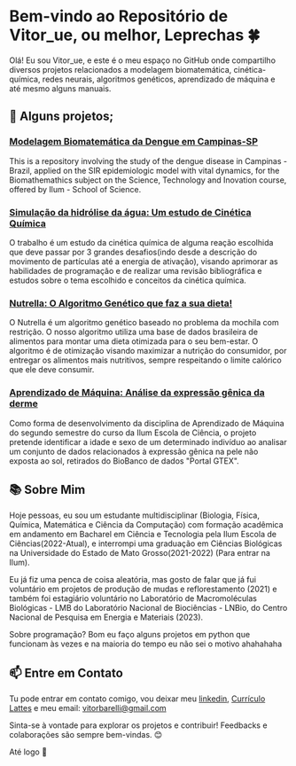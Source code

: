 # Bem-vindo ao Repositório de Vitor_ue, ou melhor, Leprechas 🍀

Olá! Eu sou Vitor_ue, e este é o meu espaço no GitHub onde compartilho diversos projetos relacionados a modelagem biomatemática, cinética-química, redes neurais, algoritmos genéticos, aprendizado de máquina e até mesmo alguns manuais.

## 🚀 Alguns projetos;

### [Modelagem Biomatemática da Dengue em Campinas-SP](https://github.com/Leprechas/SIR-Model-with-vital-dynamics-applied-on-dengue-epidemiology-in-Campinas-Brazil)
This is a repository involving the study of the dengue disease in Campinas - Brazil, applied on the SIR epidemiologic model with vital dynamics, for the Biomathemathics subject on the Science, Technology and Inovation course, offered by Ilum - School of Science.

### [Simulação da hidrólise da água: Um estudo de Cinética Química](https://github.com/Leprechas/Cinetica-quimica?tab=readme-ov-file#simula%C3%A7%C3%A3o-da-hidr%C3%B3lise-da-%C3%A1gua-um-estudo-de-cin%C3%A9tica-qu%C3%ADmica)
O trabalho é um estudo da cinética química de alguma reação escolhida que deve passar por 3 grandes desafios(indo desde a descrição do movimento de partículas até a energia de ativação), visando aprimorar as habilidades de programação e de realizar uma revisão bibliográfica e estudos sobre o tema escolhido e conceitos da cinética química.

### [Nutrella: O Algoritmo Genético que faz a sua dieta!](https://github.com/Leprechas/Trabalho-RNAG-Nutrella?tab=readme-ov-file#-nutrella-o-algoritmo-gen%C3%A9tico-que-faz-a-sua-dieta-)
O Nutrella é um algoritmo genético baseado no problema da mochila com restrição. O nosso algoritmo utiliza uma base de dados brasileira de alimentos para montar uma dieta otimizada para o seu bem-estar. O algoritmo é de otimização visando maximizar a nutrição do consumidor, por entregar os alimentos mais nutritivos, sempre respeitando o limite calórico que ele deve consumir.

### [Aprendizado de Máquina: Análise da expressão gênica da derme](https://github.com/Leprechas/aprendizado-de-maquina#aprendizado-de-m%C3%A1quina)
Como forma de desenvolvimento da disciplina de Aprendizado de Máquina do segundo semestre do curso da Ilum Escola de Ciência, o projeto pretende identificar a idade e sexo de um determinado indivíduo ao analisar um conjunto de dados relacionados à expressão gênica na pele não exposta ao sol, retirados do BioBanco de dados "Portal GTEX".


## 📚 Sobre Mim

Hoje pessoas, eu sou um estudante multidisciplinar (Biologia, Física, Química, Matemática e Ciência da Computação) com formação acadêmica em andamento em Bacharel em Ciência e Tecnologia pela Ilum Escola de Ciências(2022-Atual), e interrompi uma graduação em Ciências Biológicas na Universidade do Estado de Mato Grosso(2021-2022) (Para entrar na Ilum). 

Eu já fiz uma penca de coisa aleatória, mas gosto de falar que já fui voluntário em projetos de produção de mudas e reflorestamento (2021) e também foi estagiário voluntário no Laboratório de Macromoléculas Biológicas - LMB do Laboratório Nacional de Biociências - LNBio, do Centro Nacional de Pesquisa em Energia e Materiais (2023).

Sobre programação? Bom eu faço alguns projetos em python que funcionam às vezes e na maioria do tempo eu não sei o motivo ahahahaha

## 📫 Entre em Contato

Tu pode entrar em contato comigo, vou deixar meu [linkedin](https://www.linkedin.com/in/vitor-barelli-618889170/), [Currículo Lattes](https://lattes.cnpq.br/7941430598244543) e meu email: vitorbarelli@gmail.com

Sinta-se à vontade para explorar os projetos e contribuir! Feedbacks e colaborações são sempre bem-vindas. 😊

Até logo 👋
